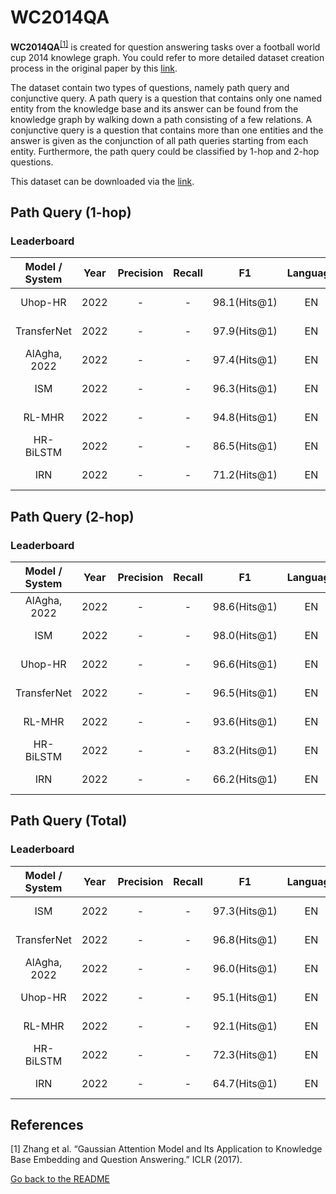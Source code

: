 # WC2014QA

**WC2014QA**<sup>[[1]](#myfootnote1)</sup> is created for question answering tasks over a football world cup 2014 knowlege graph. You could refer to more detailed dataset creation process in the original paper by this [link](https://arxiv.org/pdf/1611.02266.pdf).

The dataset contain two types of questions, namely path query and conjunctive query. A path query is a question that contains only one named entity from the knowledge base and its answer can be found from the knowledge graph by walking down a path consisting of a few relations. A conjunctive query is a question that contains more than one entities and the answer is given as the conjunction of all path queries starting from each entity. 
Furthermore, the path query could be classified by 1-hop and 2-hop questions. 

This dataset can be downloaded via the [link](https://github.com/zmtkeke/IRN).

## Path Query (1-hop)

### Leaderboard

| Model / System | Year |Precision|Recall|      F1      |Language|                            Reported by                            |
|:--------------:|:----:|:-------:|:----:|:------------:|:------:|:-----------------------------------------------------------------:|
|  Uhop-HR| 2022 |    -    |  -   | 98.1(Hits@1) | EN  |    [AlAgha, 2022](https://ieeexplore.ieee.org/stamp/stamp.jsp?arnumber=9834917)   |
|  TransferNet| 2022 |    -    |  -   | 97.9(Hits@1) | EN  |    [AlAgha, 2022](https://ieeexplore.ieee.org/stamp/stamp.jsp?arnumber=9834917)   |
|  AlAgha, 2022| 2022 |    -    |  -   | 97.4(Hits@1) | EN  |    [AlAgha, 2022](https://ieeexplore.ieee.org/stamp/stamp.jsp?arnumber=9834917)   |
|  ISM| 2022 |    -    |  -   | 96.3(Hits@1) | EN  |    [AlAgha, 2022](https://ieeexplore.ieee.org/stamp/stamp.jsp?arnumber=9834917)   |
|  RL-MHR| 2022 |    -    |  -   | 94.8(Hits@1) | EN  |    [AlAgha, 2022](https://ieeexplore.ieee.org/stamp/stamp.jsp?arnumber=9834917)   |
|  HR-BiLSTM| 2022 |    -    |  -   | 86.5(Hits@1) | EN  |    [AlAgha, 2022](https://ieeexplore.ieee.org/stamp/stamp.jsp?arnumber=9834917)   |
|  IRN| 2022 |    -    |  -   | 71.2(Hits@1) | EN  |    [AlAgha, 2022](https://ieeexplore.ieee.org/stamp/stamp.jsp?arnumber=9834917)   |


## Path Query (2-hop)

### Leaderboard

| Model / System | Year |Precision|Recall|      F1      |Language|                            Reported by                            |
|:--------------:|:----:|:-------:|:----:|:------------:|:------:|:-----------------------------------------------------------------:|
|  AlAgha, 2022| 2022 |    -    |  -   | 98.6(Hits@1) | EN  |    [AlAgha, 2022](https://ieeexplore.ieee.org/stamp/stamp.jsp?arnumber=9834917)   |
|     ISM      | 2022 |    -    |  -   | 98.0(Hits@1) | EN  |    [AlAgha, 2022](https://ieeexplore.ieee.org/stamp/stamp.jsp?arnumber=9834917)             |
|  Uhop-HR| 2022 |    -    |  -   | 96.6(Hits@1) | EN  |    [AlAgha, 2022](https://ieeexplore.ieee.org/stamp/stamp.jsp?arnumber=9834917)   |
|  TransferNet| 2022 |    -    |  -   | 96.5(Hits@1) | EN  |    [AlAgha, 2022](https://ieeexplore.ieee.org/stamp/stamp.jsp?arnumber=9834917)   |
|  RL-MHR| 2022 |    -    |  -   | 93.6(Hits@1) | EN  |    [AlAgha, 2022](https://ieeexplore.ieee.org/stamp/stamp.jsp?arnumber=9834917)   |
|  HR-BiLSTM| 2022 |    -    |  -   | 83.2(Hits@1) | EN  |    [AlAgha, 2022](https://ieeexplore.ieee.org/stamp/stamp.jsp?arnumber=9834917)   |
|  IRN| 2022 |    -    |  -   | 66.2(Hits@1) | EN  |    [AlAgha, 2022](https://ieeexplore.ieee.org/stamp/stamp.jsp?arnumber=9834917)   |


## Path Query (Total)

### Leaderboard

| Model / System | Year |Precision|Recall|      F1      |Language|                            Reported by                            |
|:--------------:|:----:|:-------:|:----:|:------------:|:------:|:-----------------------------------------------------------------:|
|     ISM      | 2022 |    -    |  -   | 97.3(Hits@1) | EN  |    [AlAgha, 2022](https://ieeexplore.ieee.org/stamp/stamp.jsp?arnumber=9834917)             |
|  TransferNet| 2022 |    -    |  -   | 96.8(Hits@1) | EN  |    [AlAgha, 2022](https://ieeexplore.ieee.org/stamp/stamp.jsp?arnumber=9834917)   |
|  AlAgha, 2022| 2022 |    -    |  -   | 96.0(Hits@1) | EN  |    [AlAgha, 2022](https://ieeexplore.ieee.org/stamp/stamp.jsp?arnumber=9834917)   |
|  Uhop-HR| 2022 |    -    |  -   | 95.1(Hits@1) | EN  |    [AlAgha, 2022](https://ieeexplore.ieee.org/stamp/stamp.jsp?arnumber=9834917)   |
|  RL-MHR| 2022 |    -    |  -   | 92.1(Hits@1) | EN  |    [AlAgha, 2022](https://ieeexplore.ieee.org/stamp/stamp.jsp?arnumber=9834917)   |
|  HR-BiLSTM| 2022 |    -    |  -   | 72.3(Hits@1) | EN  |    [AlAgha, 2022](https://ieeexplore.ieee.org/stamp/stamp.jsp?arnumber=9834917)   |
|  IRN| 2022 |    -    |  -   | 64.7(Hits@1) | EN  |    [AlAgha, 2022](https://ieeexplore.ieee.org/stamp/stamp.jsp?arnumber=9834917)   |


## References 
<a name="myfootnote1">[1]</a> Zhang et al. “Gaussian Attention Model and Its Application to Knowledge Base Embedding and Question Answering.” ICLR (2017).

[Go back to the README](../README.md)
